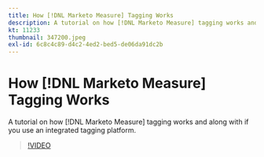 ```yaml
---
title: How [!DNL Marketo Measure] Tagging Works
description: A tutorial on how [!DNL Marketo Measure] tagging works and along with if you use an integrated tagging platform.
kt: 11233
thumbnail: 347200.jpeg
exl-id: 6c8c4c89-d4c2-4ed2-bed5-de06da91dc2b
---
```

# How [!DNL Marketo Measure] Tagging Works

A tutorial on how [!DNL Marketo Measure] tagging works and along with if you use an integrated tagging platform.

>[!VIDEO](https://video.tv.adobe.com/v/347200/?quality=12&learn=on)
